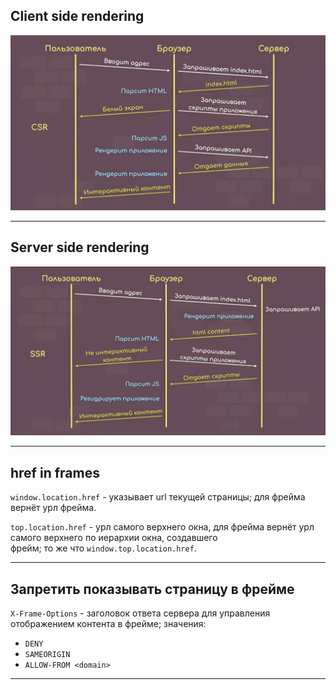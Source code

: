 ## Client side rendering

![CSR](../assets/img/CSR.png)
___

## Server side rendering

![SSR](../assets/img/SSR.png)
___

## href in frames

`window.location.href` - указывает url текущей страницы; для фрейма вернёт урл фрейма.

`top.location.href` - урл самого верхнего окна, для фрейма вернёт урл самого верхнего по иерархии окна, создавшего  
фрейм; то же что `window.top.location.href`.
___

## Запретить показывать страницу в фрейме

`X-Frame-Options` - заголовок ответа сервера для управления отображением контента в фрейме; значения:  
- `DENY`
- `SAMEORIGIN`
- `ALLOW-FROM <domain>`
___


